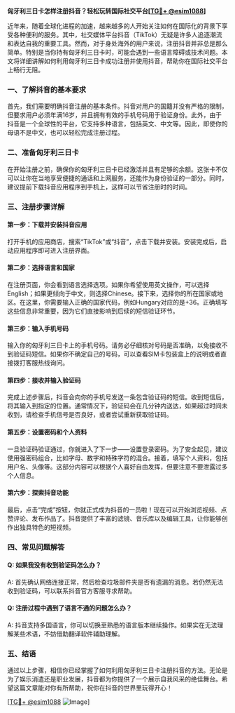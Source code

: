 **匈牙利三日卡怎样注册抖音？轻松玩转国际社交平台[[TG💪+ @esim1088](https://t.me/s/esim1088)]**

近年来，随着全球化进程的加速，越来越多的人开始关注如何在国际化的背景下享受各种便利的服务。其中，社交媒体平台抖音（TikTok）无疑是许多人追逐潮流和表达自我的重要工具。然而，对于身处海外的用户来说，注册抖音并非总是那么简单。特别是当你持有匈牙利三日卡时，可能会遇到一些语言障碍或技术问题。本文将详细讲解如何利用匈牙利三日卡成功注册并使用抖音，帮助你在国际社交平台上畅行无阻。

### 一、了解抖音的基本要求

首先，我们需要明确抖音注册的基本条件。抖音对用户的国籍并没有严格的限制，但要求用户必须年满16岁，并且拥有有效的手机号码用于验证身份。此外，由于抖音是一个全球性的平台，它支持多种语言，包括英文、中文等。因此，即使你的母语不是中文，也可以轻松完成注册过程。

### 二、准备匈牙利三日卡

在开始注册之前，确保你的匈牙利三日卡已经激活并且有足够的余额。这张卡不仅可以让你在当地享受便捷的通话和上网服务，还能作为身份验证的一部分。同时，建议提前下载抖音应用程序到手机上，这样可以节省注册时的时间。

### 三、注册步骤详解

#### 第一步：下载并安装抖音应用

打开手机的应用商店，搜索“TikTok”或“抖音”，点击下载并安装。安装完成后，启动应用程序即可进入注册界面。

#### 第二步：选择语言和国家

在注册页面，你会看到语言选择选项。如果你希望使用英文操作，可以选择English；如果更倾向于中文，则选择Chinese。接下来，选择你的所在国家或地区。在这里，你需要输入正确的国家代码，例如Hungary对应的是+36。正确填写这些信息非常重要，因为它们直接影响到后续的短信验证环节。

#### 第三步：输入手机号码

输入你的匈牙利三日卡上的手机号码。请务必仔细核对号码是否准确，以免接收不到验证码短信。如果你不确定自己的号码，可以查看SIM卡包装盒上的说明或者直接拨打客服热线询问。

#### 第四步：接收并输入验证码

完成上述步骤后，抖音会向你的手机号发送一条包含验证码的短信。收到短信后，将其输入到指定的位置。通常情况下，验证码会在几分钟内送达，如果超过时间未收到，请检查手机信号是否良好，或者尝试重新获取验证码。

#### 第五步：设置密码和个人资料

一旦验证码验证通过，你就进入了下一步——设置登录密码。为了安全起见，建议使用强密码组合，比如字母、数字和特殊字符的混合。接着，填写个人资料，包括用户名、头像等。这部分内容可以根据个人喜好自由发挥，但要注意不要泄露过多个人信息。

#### 第六步：探索抖音功能

最后，点击“完成”按钮，你就正式成为抖音的一员啦！现在可以开始浏览视频、点赞评论、发布作品了。抖音提供了丰富的滤镜、音乐库以及编辑工具，让你能够创作出独具特色的短视频。

### 四、常见问题解答

#### Q: 如果我没有收到验证码怎么办？
A: 首先确认网络连接正常，然后检查垃圾邮件夹是否有遗漏的消息。若仍然无法收到验证码，可以联系抖音官方客服寻求帮助。

#### Q: 注册过程中遇到了语言不通的问题怎么办？
A: 抖音支持多国语言，你可以切换至熟悉的语言版本继续操作。如果实在无法理解某些术语，不妨借助翻译软件辅助理解。

### 五、结语

通过以上步骤，相信你已经掌握了如何利用匈牙利三日卡注册抖音的方法。无论是为了娱乐消遣还是职业发展，抖音都为你提供了一个展示自我风采的绝佳舞台。希望这篇文章能对你有所帮助，祝你在抖音的世界里玩得开心！

[[TG💪+ @esim1088](https://t.me/s/esim1088) ![Image](https://i.postimg.cc/4NQfJmqS/Snipaste-2025-05-13-00-14-12.png)]